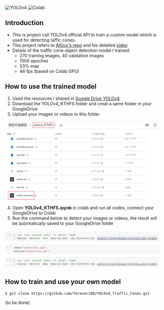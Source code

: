 ![YOLOv4](https://img.shields.io/badge/YOLOv4-API-brightgreen) ![Colab](https://img.shields.io/badge/Colab-training-orange)

## Introduction
- This is project call YOLOv4 official API to train a custom model which is used for detecting taffic cones.
- This project refers to [AIGuy's repo](https://github.com/theAIGuysCode/YOLOv4-Cloud-Tutorial) and his detailed [video](https://www.youtube.com/watch?v=mmj3nxGT2YQ)
- Details of the traffic cone object detection model I trained:
     - 270 training images, 40 validation images
     - 1000 epoches
     - 53% map
     - 46 fps (based on Colab GPU)
     

## How to use the trained model

1. Used the resources I shared in [Google Drive YOLOv4](https://drive.google.com/drive/folders/14fgDkg3bVDhNwwX3zV-Tl0itMRhzOZTj)
2. Download the YOLOv4_KTHFS folder and creat a same folder in your GoogleDrive
3. Upload your images or videos to this folder

<img src="img/your GoogleDrive folder .png" width="800" />

4. Open __YOLOv4_KTHFS.ipynb__ in colab and run all codes, connect your GoogleDrive to Colab
5. Run the command below to detect your images or videos, the result will be automatically saved to your GoogleDrive folder

<img src="img/detect your images or videos.png" width="800" />




## How to train and use your own model

    $ git clone https://github.com/forever208/YOLOv4_Traffic_Cones.git

    
(to be done)

    
